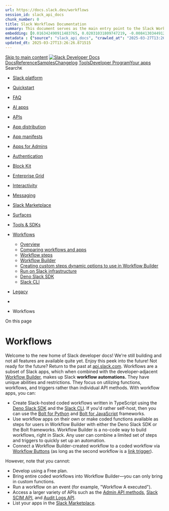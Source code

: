 ```yaml
---
url: https://docs.slack.dev/workflows
session_id: slack_api_docs
chunk_number: 0
title: Slack Workflows Documentation
summary: This document serves as the main entry point to the Slack Workflows documentation, providing references to various resources including quickstart guides, APIs, and app distribution tools. It is aimed at developers working with the Slack platform.
embedding: [0.016342490911483765, 0.02031031809747219, -0.008413034491240978, -0.029709110036492348, 0.01647888496518135, -0.03018028847873211, -0.05021781846880913, -0.012895439751446247, -0.02504691295325756, 0.011537699028849602, -0.027179619297385216, -0.02210824005305767, -0.012622651644051075, 0.003583444282412529, -0.0023574475198984146, 0.07186727970838547, -0.036181628704071045, -0.03873591870069504, 0.009652980603277683, 0.04076942801475525, 0.0518297478556633, -0.010291553102433681, -0.022157836705446243, 0.05832706764340401, -0.027997983619570732, -0.027229217812418938, -0.05123457312583923, 0.03628082573413849, -0.062344491481781006, -0.019913535565137863, 0.04193497821688652, -0.014246981590986252, -0.004714895039796829, 0.03645441681146622, 0.03781835734844208, -0.009659180417656898, -0.00924999825656414, 0.05788068473339081, 0.015610922127962112, -0.0067825051955878735, -0.03737197816371918, -0.005378266330808401, -0.04818430542945862, -0.010446546599268913, -0.02596447244286537, 0.032610584050416946, -0.03801674768328667, 0.024501334875822067, 0.014569367282092571, 0.010117960162460804, -0.03918229788541794, -0.00253723980858922, -0.0019358659628778696, -0.00312466430477798, -0.06041017547249794, 0.0036733404267579317, -0.04173658788204193, -0.055599186569452286, -0.05341688171029091, -0.003533846465870738, 0.03536326438188553, -0.0009904069593176246, -0.020409513264894485, 0.007222686428576708, -0.015276136808097363, -0.008264240808784962, -0.022839808836579323, 0.011698891408741474, 0.0002014912461163476, 0.019963132217526436, 0.05098658427596092, 0.015511726029217243, 0.004894687328487635, 0.023620974272489548, 0.022852206602692604, -0.0467955656349659, 0.010961123742163181, 0.07538872212171555, -0.00609123520553112, 0.009064006619155407, -0.01940515637397766, 0.025790879502892494, -0.04275334253907204, -0.01784282550215721, -0.0904664695262909, 0.03717358410358429, -0.018363602459430695, -0.03330495208501816, -0.003778735874220729, -0.02566688507795334, -0.007545072119683027, 0.011760889552533627, -0.03308176249265671, 0.04223256558179855, 0.0694865807890892, 0.008859415538609028, -0.0063113258220255375, 0.027849189937114716, -0.0034253511112183332, 0.07300803065299988, 0.04642358422279358, -0.02658444456756115, -0.050391409546136856, -0.06085655838251114, 0.033503346145153046, -0.02889074571430683, 0.026708440855145454, -0.0007490049465559423, -0.016751673072576523, -0.03241219371557236, -0.13302142918109894, -0.014432973228394985, -0.015499326400458813, -0.022678615525364876, -0.008431633934378624, -0.03990146517753601, 0.004916386678814888, 0.002238102722913027, -0.004814090672880411, -0.03377613425254822, -0.06760186702013016, -0.005310069303959608, 0.017198052257299423, 0.012982236221432686, 0.013887397013604641, -0.006726707797497511, 0.005393765866756439, 0.03556165471673012, -0.01846279762685299, -0.013465815223753452, 0.034148115664720535, -0.009311995469033718, 0.04778752475976944, -0.03476808965206146, -0.027402808889746666, 0.0026503847911953926, -0.058674249798059464, 0.006178031675517559, -0.004649797920137644, 0.02457573264837265, 0.037297580391168594, -0.019305961206555367, 0.025592489168047905, 0.004699395969510078, -0.06497317552566528, 0.003502847859635949, -0.01959114894270897, -0.0285931583493948, -0.0663619190454483, 0.04039744660258293, 2.7638448045763653e-06, 0.00473969429731369, -0.004377009812742472, 0.016094500198960304, -0.0013817650033161044, -0.008524629287421703, -0.001855269423685968, 0.05549998953938484, 0.0038686320185661316, 0.022864606231451035, 0.009324395097792149, 0.025294901803135872, -0.03903350606560707, -0.0014274880522862077, -0.06422921270132065, -0.0509369857609272, 0.015499326400458813, -0.042951732873916626, -0.0625428855419159, 0.02685723267495632, -0.010527142323553562, -0.013775801286101341, -0.02995709888637066, 0.0554007925093174, 0.04275334253907204, -0.01014895923435688, -0.01531333476305008, -0.024972515180706978, -0.014358576387166977, 0.008816016837954521, -0.022368628531694412, 0.0025124407839030027, -0.04253015294671059, -0.05009382590651512, -0.038438331335783005, -0.02388136275112629, -0.01687566749751568, -0.010390748269855976, -0.02280260995030403, -0.005694452673196793, 0.0022985502146184444, 0.012250667437911034, -0.0061222342774271965, 0.008530829101800919, 0.02975870668888092, -0.006178031675517559, 0.010632538236677647, 0.015511726029217243, 0.010043563321232796, 0.001883168239146471, 0.012337463907897472, -0.017272450029850006, 0.02410455234348774, -0.009510386735200882, 0.002081559505313635, 0.031469833105802536, 0.009770775213837624, 0.01851239614188671, -0.03915749862790108, -0.04282774031162262, 0.023943360894918442, -0.03881031274795532, -0.0025527391117066145, 0.02073189988732338, -0.02931232750415802, -0.046076398342847824, -0.006391922477632761, 0.026534847915172577, -0.002049010945484042, 0.004327412229031324, -0.032808974385261536, 0.06125333905220032, -0.018326403573155403, -0.010799931362271309, 0.03067626804113388, 0.007309482432901859, 0.02774999476969242, -0.05297049880027771, 0.014259380288422108, 0.045679617673158646, 0.0003006869519595057, 0.02727881446480751, -0.005058980081230402, -0.019479554146528244, 0.0478123240172863, -0.025195704773068428, 0.012139072641730309, -0.042058974504470825, -0.004476205445826054, -0.00044173080823384225, -0.02141387015581131, -0.011556298471987247, 0.016292892396450043, -0.002439594129100442, 0.001814971212297678, 0.032585784792900085, -0.016342490911483765, -0.02839476615190506, 0.043646104633808136, 0.04146379977464676, 0.06799864768981934, 0.0374215729534626, 0.015375331975519657, 0.015263737179338932, 0.0069188992492854595, -0.059170231223106384, 0.004085622727870941, 0.030081093311309814, 0.008704422041773796, 0.019206766039133072, 5.187431088415906e-05, -0.021302275359630585, -0.03377613425254822, 0.02499731443822384, -0.03273457661271095, 0.04463806003332138, 0.03987666964530945, 0.012535855174064636, 0.02275301143527031, -0.010285353288054466, -0.007154489401727915, 0.048581089824438095, 0.018611591309309006, -0.019491953775286674, 0.0037942351773381233, -0.03556165471673012, 0.014147785492241383, -0.0019079671474173665, -0.025133708491921425, 0.0014817356131970882, -0.004460706375539303, -0.007743463851511478, -0.00822084303945303, -0.0035555455833673477, 0.014581766910851002, -0.009913369081914425, -0.011209113523364067, 0.022430624812841415, 0.009045407176017761, 0.021227877587080002, -0.046299587935209274, 0.057831089943647385, -0.023050598800182343, -0.011010721325874329, 0.02276541106402874, 0.033949725329875946, 0.03241219371557236, -0.012300265952944756, 0.015945706516504288, 0.03538806363940239, -0.01822720840573311, -0.011525299400091171, 0.009528986178338528, 0.006131533533334732, 0.032560985535383224, -0.0015398581745103002, -0.010750332847237587, -0.02658444456756115, 0.03603283315896988, -0.029634712263941765, -0.019727542996406555, 0.05822787061333656, 0.009026807732880116, -0.044563665986061096, -0.026262059807777405, 0.004160019103437662, 0.042480554431676865, 0.03695039451122284, 0.059864599257707596, -0.0442412793636322, -0.004696296062320471, -0.030130691826343536, -0.0035059477668255568, -0.03900870680809021, -0.002966571133583784, -0.0634356439113617, -0.0058928439393639565, 0.0076194689609110355, -0.004094921983778477, -0.03672720491886139, 0.015288535505533218, -0.04706835746765137, -0.021599862724542618, 0.03355294093489647, -0.03204020857810974, -0.004023625049740076, 0.039331093430519104, 0.06249328702688217, 0.007464475929737091, 0.04868028685450554, -0.021785853430628777, -0.05088739097118378, -0.053069695830345154, -0.03454490005970001, 0.01801641657948494, 0.05192894488573074, 0.011835286393761635, 0.002372946823015809, -0.01755763776600361, 0.0035555455833673477, -0.015499326400458813, -0.012573054060339928, -0.033255357295274734, -0.006398122292011976, 0.0073838792741298676, 0.016404487192630768, 0.01533813402056694, -0.07290883362293243, 0.018537195399403572, 0.011667893268167973, -0.027402808889746666, -0.018983574584126472, -0.017706431448459625, 0.019789541140198708, 0.002585287671536207, 0.019008373841643333, 0.04166219010949135, -0.07717424631118774, 0.03719838336110115, 0.02410455234348774, 0.07623188942670822, 0.0073156822472810745, 0.03290817141532898, -0.0025697883684188128, -0.04572921246290207, 0.005158176179975271, -0.011147115379571915, 0.053119294345378876, -0.013106230646371841, 0.022678615525364876, 0.027427608147263527, 0.04525803402066231, -0.02388136275112629, -0.04443966969847679, -0.030130691826343536, 0.018561994656920433, -0.04448926821351051, 0.02774999476969242, -0.0256916843354702, 0.0041042217053473, 0.039107900112867355, 0.018326403573155403, 0.0019792639650404453, -0.01688806712627411, 0.010192357003688812, 0.001161674503237009, 0.04374530166387558, 0.023496979847550392, 0.06239408999681473, -0.06070776283740997, 0.018673589453101158, 0.0003669465659186244, -0.04798591509461403, -0.004606400150805712, 0.017942020669579506, -0.037520769983530045, 0.06616352498531342, -0.03494168072938919, -0.010942524299025536, 0.01939275860786438, 0.020694701001048088, 0.016280492767691612, 0.0141849834471941, -0.04751473665237427, 0.001219022087752819, 0.002909223549067974, 0.040025461465120316, 0.036628007888793945, 0.02143866941332817, 0.04853149130940437, 0.015573723241686821, -0.05440883710980415, 0.0010950274299830198, 0.00957238394767046, -0.0033757532946765423, 0.024860920384526253, 0.01535053364932537, -0.027353212237358093, -0.002881324850022793, -0.06125333905220032, -0.03270978108048439, -0.030304282903671265, 0.07290883362293243, 0.0005149651551619172, 0.001892467844299972, 0.019963132217526436, -0.02908913604915142, -0.007024294696748257, 0.030725864693522453, 0.02616286277770996, -0.02566688507795334, 0.00040143256774172187, -0.002442693803459406, 0.016280492767691612, -0.0279235877096653, 0.02254222147166729, -0.03181701898574829, -0.04505964368581772, 0.007545072119683027, -0.0006563964998349547, -0.002555839018896222, 0.03159382939338684, 0.023806966841220856, 0.01671447418630123, -0.05976540595293045, -0.0031448134686797857, -0.0128458421677351, 0.0055363597348332405, 0.058079078793525696, 0.038884710520505905, 0.02861795760691166, 0.01578451506793499, -0.013589809648692608, 0.0012554454151540995, -0.02727881446480751, -0.00039755774196237326, -0.01738404482603073, -0.013304621912539005, 0.02252982184290886, 0.0056789531372487545, 0.03856232389807701, -0.02141387015581131, 0.004404908511787653, -0.013056633062660694, -0.02752680517733097, -0.05148256570100784, 0.009795574471354485, 0.02819637581706047, 0.02589007467031479, 0.006230729166418314, -0.012238268740475178, 0.03107305057346821, -0.07603349536657333, 0.023720169439911842, 0.05564878135919571, 0.06536996364593506, 0.014804956503212452, 0.016280492767691612, 0.0031215643975883722, 0.014172584749758244, -0.05698792636394501, 0.012895439751446247, 0.025084109976887703, -0.012690848670899868, -0.017433643341064453, -0.04344771429896355, -0.024005357176065445, -0.01489175297319889, -0.006233829073607922, -0.004801691509783268, -0.02864275500178337, -0.04761393368244171, -0.016057303175330162, 0.05029221624135971, 0.06140213459730148, -0.00597344059497118, 0.00709249172359705, -0.01489175297319889, 0.024960115551948547, -0.005260471720248461, -0.015486927703022957, -0.023744968697428703, 0.03838873282074928, 0.014246981590986252, -0.03739677742123604, 0.007545072119683027, -0.017929621040821075, 0.04627478867769241, 0.022368628531694412, -0.04076942801475525, -0.011233911849558353, 0.013788200914859772, -0.014606565237045288, -0.0011849235743284225, 0.004587800707668066, -0.0075512719340622425, -0.008623825386166573, -0.06160052493214607, -0.03377613425254822, -0.009206600487232208, -0.017309648916125298, 0.008809817023575306, 0.013242624700069427, -0.01757003739476204, -0.028989940881729126, 0.010576740838587284, -0.008927612565457821, -0.03809114545583725, -0.007941855117678642, -0.017929621040821075, -0.02097988873720169, 0.02906433679163456, 0.02774999476969242, -0.0006335349753499031, -0.019057972356677055, 0.021748654544353485, -0.001621229574084282, -0.027774794027209282, 0.005933142267167568, 0.039827071130275726, 0.0332801528275013, -0.017991619184613228, 0.0180412158370018, -0.016826068982481956, 0.009163201786577702, 0.0055580586194992065, -0.01760723441839218, 0.014941351488232613, 0.034396104514598846, -0.016788870096206665, -0.013912195339798927, -0.017681632190942764, 0.016516081988811493, 0.00032645458122715354, 0.00462499912828207, 0.03588404133915901, -0.021240277215838432, -0.010403147898614407, -0.025642085820436478, 0.004513403866440058, 0.008307639509439468, -0.01847519725561142, -0.03491688519716263, -0.004696296062320471, -0.0247989222407341, -0.015958106145262718, 0.004200317431241274, -0.0025046912487596273, -0.021339472383260727, -0.021029487252235413, -0.029932299628853798, -0.055351193994283676, -0.0076194689609110355, 0.018140412867069244, -0.052375324070453644, 0.009504186920821667, -0.024414539337158203, 0.02031031809747219, 0.011587296612560749, -0.019504353404045105, 0.015424930490553379, -0.007910856045782566, 0.007830260321497917, -0.01779322698712349, 0.018351202830672264, 0.005096178501844406, 0.00034989730920642614, 0.01385019812732935, -0.013441015966236591, 0.005396865773946047, 0.02297620289027691, -0.04639878496527672, 0.0031959612388163805, -0.04414208233356476, -0.0418853797018528, -0.011271110735833645, -0.005998239386826754, -0.010000165551900864, 0.020595505833625793, 0.0040825228206813335, 0.011258711107075214, -0.015486927703022957, -0.024030156433582306, -0.04729154706001282, -0.0003152175631839782, 0.0319410115480423, -0.037123989313840866, 0.014321377500891685, 0.022356228902935982, -0.02431534416973591, -0.009442189708352089, -0.04796111583709717, 0.031668223440647125, 0.030973855406045914, 0.014594166539609432, 0.0051395767368376255, 0.010657337494194508, -0.027427608147263527, -0.042505353689193726, -0.010657337494194508, 0.017061658203601837, 0.013478214852511883, 0.031643424183130264, -0.026237260550260544, -0.01600770466029644, 0.012325064279139042, 0.0053224689327180386, -0.004107321612536907, -0.007024294696748257, 0.020111925899982452, -0.013155828230082989, 0.002813127823174, 0.006026138085871935, -0.03330495208501816, 0.02457573264837265, 0.008010052144527435, -0.008010052144527435, -0.007030494511127472, -0.0030905657913535833, 0.015883710235357285, -0.012089475058019161, -0.012151472270488739, 0.04431567341089249, -0.012145272456109524, 0.03469369187951088, -0.014705761335790157, -0.04525803402066231, -0.023323386907577515, -0.00012777258234564215, 0.025567689910531044, 0.005285270512104034, 0.009460789151489735, 0.0011392005253583193, -0.009739777073264122, -0.006801104638725519, 0.0328337736427784, -0.000536276726052165, 0.0314946323633194, 0.016565680503845215, 0.011438502930104733, -0.043819695711135864, 0.02794838696718216, 0.030378680676221848, 0.023149793967604637, -0.003110714955255389, -0.01287064142525196, 0.007594670169055462, -0.055797576904296875, 0.027997983619570732, 0.02797318436205387, -0.02886594645678997, -0.00732188206166029, -0.04431567341089249, 0.025567689910531044, 0.03630562126636505, -0.03695039451122284, 0.0005819997168146074, 0.058277469128370285, 0.033255357295274734, -0.02006232924759388, 0.003797335084527731, -0.05073859542608261, 0.008357237093150616, -0.016305292025208473, -0.03263538330793381, 0.013366619125008583, 0.02482372149825096, 0.037495970726013184, 0.008425434119999409, -0.07628148794174194, 0.007910856045782566, 0.005325568839907646, -0.03585924208164215, -0.00845643226057291, -0.010062162764370441, -0.028493963181972504, 0.012033677659928799, 0.006171831861138344, 0.03174262121319771, -0.04865548759698868, -0.003757036756724119, 0.007638068404048681, -0.037991948425769806, -0.04461326077580452, -0.04300133138895035, -0.031469833105802536, -0.024662528187036514, -0.012796244584023952, -0.013329421170055866, -0.009783174842596054, 0.0004304937901906669, -0.014631364494562149, -0.03814074397087097, -0.039132699370384216, -0.02341018244624138, -0.015462128445506096, -0.010099361650645733, 0.03992626443505287, 0.014780158177018166, 0.011159515008330345, -0.0008230142411775887, 0.024960115551948547, 0.0016057302709668875, -0.04265414550900459, -0.03576004505157471, 0.007055293768644333, -0.029361924156546593, 0.044514067471027374, -0.004098021890968084, -0.015300935134291649, -0.014432973228394985, -0.0031649626325815916, 0.01664007641375065, 0.025356898084282875, 0.014073388651013374, -0.028518760576844215, -0.015462128445506096, -0.0031386136543005705, -0.018301604315638542, 0.024290544912219048, 0.01531333476305008, 0.009051606990396976, -0.012318865396082401, 0.008537028916180134, 0.0038562326226383448, -0.00535036763176322, -0.04662197455763817, -0.01252345647662878, 0.01194688118994236, 0.0015886810142546892, 0.0007459050975739956, 0.056690338999032974, 0.004863688722252846, 0.01935555972158909, -0.013131029903888702, -0.009138403460383415, -0.015214139595627785, -0.0017793227452784777, 0.027650799602270126, 0.002548089250922203, -0.0073838792741298676, -0.010638738051056862, -0.0083510372787714, 0.0006296601495705545, 0.01890917867422104, -0.03826473653316498, -0.04818430542945862, -0.0016506783431395888, 0.019442355260252953, -0.03538806363940239, 0.004442106932401657, 0.007929455488920212, 0.0005897493683733046, 0.00922519899904728, -0.010539541952311993, -0.029262728989124298, 0.008332437835633755, -0.00991956889629364, -0.03546246141195297, -0.019789541140198708, -0.03928149491548538, -0.0048357900232076645, 0.020657502114772797, 0.0056572542525827885, -0.020173924043774605, -0.006314425729215145, 0.02026071958243847, -0.1114959567785263, -0.012442859821021557, -0.0009291846654377878, -0.014333777129650116, -0.00591454328969121, -0.014370976015925407, 0.0387607179582119, 0.009330594912171364, 0.0004196442605461925, -0.017966819927096367, 0.02367057278752327, -0.03923189640045166, 0.008022451773285866, 0.002352797891944647, 0.02814677730202675, -0.00023810840502846986, 0.041141413152217865, 0.03313136100769043, -0.002107908483594656, -0.013751002959907055, 0.009758376516401768, -0.01716085523366928, -0.000424681551521644, 0.0104713449254632, -0.0018227208638563752, -0.025567689910531044, 0.016578080132603645, 0.01623089425265789, 0.06333644688129425, 0.010229555889964104, 0.014668562449514866, 0.03541286289691925, -0.03667760640382767, -0.0059858402237296104, 0.004110421519726515, 0.017247650772333145, 0.015400131233036518, 0.006869301665574312, 0.04084382578730583, -0.023844163864850998, -0.015660520642995834, -0.012759045697748661, 0.02365817315876484, -0.024439338594675064, 0.013279823586344719, 0.02095508947968483, 0.01604490354657173, 0.023112596943974495, -0.023819364607334137, 0.02100468799471855, 0.031221844255924225, -0.006534516345709562, 0.024625331163406372, -0.003719838336110115, 0.02213303931057453, 0.02256702072918415, -0.03657841309905052, 0.0061284336261451244, -0.0007629543542861938, 0.013788200914859772, 0.057136718183755875, 0.012015078216791153, 0.037099190056324005, 0.015424930490553379, 0.010037364438176155, 0.01598290540277958, 0.015648121014237404, -0.04709315299987793, -0.016838468611240387, 0.0017979219555854797, 0.03040347993373871, 0.021289875730872154, 0.026485249400138855, -0.008158845826983452, 0.025840478017926216, -0.0024256445467472076, 0.007923255674540997, -0.029585115611553192, 0.0015607821987941861, -0.04865548759698868, 0.03290817141532898, 0.009318195283412933, 0.002927822759374976, 0.03878551721572876, -0.004070123191922903, 0.01941755600273609, 0.0009493337711319327, 0.0046218992210924625, 0.004640498664230108, -0.024972515180706978, 0.034867286682128906, 0.010731734335422516, 0.009640580974519253, -0.035065677016973495, -0.01577211543917656, -0.0007102566305547953, 0.010595339350402355, 0.007024294696748257, 0.05019301921129227, -0.0083510372787714, 0.005120977759361267, 0.007297083269804716, 0.015586122870445251, 0.0314946323633194, -0.00790465623140335, 0.03516487404704094, 0.008506030775606632, -0.002588387578725815, -0.031668223440647125, -0.003110714955255389, 0.04944905266165733, -0.024302944540977478, 0.0023186993785202503, 0.05426004156470299, -0.04240615665912628, -0.010998322628438473, 0.027154820039868355, -0.020012730732560158, -0.024216149002313614, 0.02028551883995533, 0.004894687328487635, -0.0022319031413644552, -0.04198457673192024, 0.02186025120317936, -0.014333777129650116, -0.007879857905209064, 0.03543766215443611, 0.016540881246328354, -0.016404487192630768, 0.01195928081870079, 0.011252511292696, 0.02995709888637066, -0.03270978108048439, 0.025766080245375633, -0.006038537714630365, 0.019243964925408363, 0.05202814191579819, 0.03305696323513985, -0.014928951859474182, 0.03382572904229164, -0.023286188021302223, -0.028518760576844215, 0.014718160964548588, -2.4532528186682612e-05, 0.023112596943974495, 0.024662528187036514, -0.0221206396818161, 0.03764476627111435, -0.035933639854192734, -0.02095508947968483, 0.005917643196880817, -0.016602879390120506, -0.030750663951039314, 0.0053069693967700005, -0.018760384991765022, 0.016776470467448235, -0.022393427789211273, -0.042282164096832275, -0.019454754889011383, -0.015958106145262718, -0.017483239993453026, 0.032808974385261536, 0.028320370241999626, -0.030750663951039314, -0.0067515065893530846, 0.018326403573155403, -0.02091789059340954, 0.021947046741843224, 0.005855645518749952, -0.0243525430560112, -0.008933812379837036, -0.009243798442184925, 0.009497987106442451, 0.010682135820388794, 0.04257975146174431, 0.032362595200538635, -0.01342861633747816, -0.02119067870080471, -0.014668562449514866, 0.014370976015925407, -0.012442859821021557, 0.015114943496882915, -0.008847015909850597, 0.017520438879728317, 0.007185488007962704, 0.009429790079593658, -0.03764476627111435, 0.008710621856153011, -0.005344167817384005, -0.0012120474129915237, 0.03789275512099266, 0.05574797838926315, -0.00473969429731369, -0.016602879390120506, -0.0396534763276577, -0.00479859160259366, -0.019095171242952347, -0.03610723093152046, -0.01228166650980711, 0.007842659018933773, 0.010954923927783966, 0.054458435624837875, 0.001746774185448885, -0.020025130361318588, 0.00473969429731369, 0.024898119270801544, -0.018326403573155403, 0.03878551721572876, 0.00024411440244875848, 0.025865277275443077, -0.000604861241299659, 0.013614608906209469, 0.004346011206507683, 0.0316186249256134, 0.007303282618522644, 0.019020773470401764, 0.009820373728871346, -0.03881031274795532, 0.02322419174015522, -0.028717152774333954, -0.01959114894270897, -0.03201540932059288, 0.012349863536655903, -0.023162193596363068, 0.001980813918635249, -0.010217156261205673, -0.019777141511440277, -0.013887397013604641, -0.012120473198592663, 0.0007338931318372488, -0.009938168339431286, -0.01319302711635828, 0.0040205251425504684, 0.01342861633747816, 0.024054955691099167, -0.026212461292743683, 0.01897117681801319, -0.007018095348030329, -0.002450443571433425, 0.027675596997141838, -0.0051178778521716595, 0.015362932346761227, -0.03769436106085777, -0.03945508599281311, -0.017297249287366867, 0.02774999476969242, 0.018995974212884903, 0.024947715923190117, -0.020012730732560158, -0.025518091395497322, 0.004085622727870941, -0.006323725450783968, 0.024290544912219048, -0.00433671148493886, -0.011184314265847206, -0.013143429532647133, 0.03404892235994339, 0.02162466011941433, -0.009175601415336132, -0.019801940768957138, -0.014271779917180538, 0.05346647650003433, -0.017012061551213264, 9.968004451366141e-05, -0.0025511891581118107, 0.035288866609334946, -0.0017111257184296846, 0.021054284647107124, 0.01397419348359108, 0.00643532071262598, -0.0027790293097496033, 0.044514067471027374, 0.010359750129282475, 0.04109181463718414, -0.019963132217526436, -0.0009818823309615254, -0.0051612756215035915, 0.014866954647004604, -0.003242459148168564, -0.022666215896606445, 0.030750663951039314, -0.018586792051792145, 0.009386392310261726, 0.017433643341064453, -0.001999413128942251, -0.03270978108048439, 0.037768758833408356, -0.008605225943028927, 0.008382036350667477, -0.016342490911483765, 0.016131699085235596, 0.037347178906202316, -0.03496647998690605, -0.007346680853515863, 0.008053449913859367, -0.0038872312288731337, -0.023583775386214256, -0.007650467567145824, 0.006100534927099943, 0.018599191680550575, 0.0026472851168364286, 0.01758243702352047, 0.017694031819701195, -0.030304282903671265, 0.0017591735813766718, -0.01318062748759985, -0.006534516345709562, -0.03947988525032997, 0.01014895923435688, 0.01577211543917656, -0.03241219371557236, -0.004671497270464897, 0.016776470467448235, 0.0028286271262913942, -0.004367710091173649, -0.007532672956585884, -0.038686320185661316, -0.0026875832118093967, -0.025642085820436478, 0.0285931583493948, -0.007563671562820673, -0.025840478017926216, 0.03315616026520729, 0.017508039250969887, -0.009510386735200882, -0.009714977815747261, 0.009975366294384003, -0.009064006619155407, 0.020558306947350502, -0.00517677515745163, -0.009039207361638546, -0.019801940768957138, -0.008295239880681038, -0.007966654375195503, -0.04401808977127075, -0.020421912893652916, -0.03179221972823143, -0.0005312394350767136, 0.004110421519726515, 0.008853215724229813, -0.015958106145262718, 0.024464137852191925, -0.03000669740140438, 0.0006777080707252026, 0.017694031819701195, -0.009987765923142433, 0.008090648800134659, 0.010719334706664085, -0.018115613609552383, 0.01847519725561142, 0.07861258834600449, -0.029361924156546593, 0.0026503847911953926, 0.0037260381504893303, 0.003180461935698986, -0.0030719665810465813, 0.020781496539711952, 0.004110421519726515, -0.007284683641046286, -0.0374215729534626, -0.02431534416973591, 0.008475031703710556, 0.007681466173380613, 0.021351872012019157, 0.0067763058468699455, -0.02117828093469143, -0.009336794726550579, 0.014693361707031727, 0.011990278959274292, 0.003716738661751151, 0.0068755014799535275, 0.054458435624837875, 0.006373323034495115, 0.014246981590986252, 0.0019591148011386395, -0.01026675384491682, 0.018338803201913834, 0.0036919396370649338, 0.011922081932425499, -0.036875996738672256, -0.02995709888637066, -0.03409851714968681, 0.01499094907194376, -0.024278145283460617, -0.018202409148216248, -0.018078414723277092, 0.005827746819704771, -0.021029487252235413, 0.0024643929209560156, 0.01646648533642292, -0.019801940768957138, -0.029237929731607437, 0.00406082347035408, -0.004237515851855278, 0.0042034173384308815, 0.010297752916812897, -0.001552257570438087, -0.018301604315638542, -0.014383375644683838, 0.013788200914859772, -0.014470171183347702, 0.04235656186938286, 0.032114606350660324, -0.0216122604906559, 0.01776842772960663, -0.010068362578749657, 0.02143866941332817, 0.00935539323836565, -0.01283344253897667, -0.0027108322829008102, -0.02411695197224617, 0.022393427789211273, 0.009299595840275288, 0.03809114545583725, -0.014098187908530235, -0.017446042969822884, 0.0014406624250113964, 0.01739644445478916, -0.023794567212462425, 0.02819637581706047, 0.0029650211799889803, 0.03511527553200722, 0.004922586027532816, 0.024637730792164803, -0.0021854049991816282, -0.011271110735833645, -0.019020773470401764, -0.03241219371557236, 0.02953551709651947, 0.04084382578730583, -0.0351896733045578, -0.009752176702022552, 0.032808974385261536, -0.007941855117678642, -0.023633373901247978, 0.04109181463718414, 0.005719251465052366, 0.0004010450793430209, -0.01776842772960663, -0.012883040122687817, -0.006227629724889994, 0.007687665987759829, 0.050837792456150055, 0.01758243702352047, 0.008047250099480152, 0.001630529179237783, -0.03494168072938919, -0.004222016781568527, -0.007588470354676247, -0.021165881305933, 0.029361924156546593, 0.020347516983747482, -0.0031866615172475576, 0.015672918409109116, -0.002819327637553215, -0.006429120898246765, -0.03208980709314346, 0.009783174842596054, -0.016540881246328354, 0.029833104461431503, -0.002810027915984392, -0.012808643281459808, 0.0035865441896021366, 0.00416311901062727, -0.004296413157135248, 0.014866954647004604, -0.009318195283412933, 0.008413034491240978, -0.021153481677174568, -0.02638605423271656, 0.023521779105067253, -0.01352781243622303, 0.0044390070252120495, -0.005688252858817577, -0.0469195619225502, 0.01229406613856554, -0.01161209587007761, -0.0513833686709404, 0.0003340104885865003, 0.009721177630126476, 0.012709448114037514, 0.054458435624837875, 0.00642292108386755, -0.027873989194631577, -0.030825061723589897, -0.008506030775606632, 0.015524125657975674, -0.01420978270471096, 0.012157672084867954, -0.013751002959907055, -0.00922519899904728, 0.04101741686463356, 0.020347516983747482, 0.024501334875822067, 0.005837046541273594, -0.019491953775286674, 0.007359080482274294, -0.021513065323233604, 0.0007567546563223004, 0.0173716451972723, 0.017074057832360268, 0.022914204746484756, 0.005818447098135948, -0.013255024328827858, -0.008648624643683434, -0.03809114545583725, -0.011686492711305618, -0.021227877587080002, 0.021091483533382416, -0.01957874931395054, -0.0024736926425248384, -0.03903350606560707, -0.01846279762685299, -0.025766080245375633, 0.02388136275112629, -0.0015569074312224984, -0.0004948159912601113, 0.013056633062660694, 0.007235085591673851, -0.008431633934378624, 0.0023341986816376448, 0.01916956715285778, -0.023831764236092567, 0.010998322628438473, 0.008059649728238583, -0.005089978687465191, -0.017694031819701195, 0.022467823699116707, -0.0360824316740036, -0.034148115664720535, -0.026534847915172577, 0.004814090672880411, -0.015139742754399776, -0.02302579954266548, 0.015462128445506096, 0.018636390566825867, -0.010328751057386398, -0.006125333718955517, 0.0006804204313084483, 0.05921982601284981, -0.041562993079423904, 0.026733238250017166, -0.006745307240635157, -0.01354021206498146, 0.011928281746804714, 0.00023733344278298318, 0.011953081004321575, -0.004894687328487635, 0.0011105267331004143, 0.013837798498570919, 0.016813669353723526, -0.010775132104754448, -0.021823052316904068, 0.026113266125321388, -0.00581224774941802, 0.016776470467448235, -0.00620593037456274, 0.008462632074952126, -0.0018661189824342728, 0.02886594645678997, -0.05817827209830284, 0.029386723414063454, 0.0005637879949063063, 0.010446546599268913, 0.04096782207489014, 0.015524125657975674, -0.019107570871710777, 0.052176933735609055, -0.001991663593798876, -0.009807974100112915, -0.041364602744579315, -0.00632062554359436, 0.01962834782898426, -0.02995709888637066, 0.035090476274490356, 0.03308176249265671, -0.0175948366522789, 0.0028286271262913942, 0.012362263165414333, -0.01693766377866268, 0.007222686428576708, -0.019963132217526436, -0.030502675101161003, 0.015449728816747665, -0.011246311478316784, 0.0024550934322178364, -0.0038128343876451254, 0.01957874931395054, -0.022492622956633568, -0.02522050403058529, 0.01757003739476204, -0.0015793814091011882, -0.02747720666229725, 0.019491953775286674, -0.019020773470401764, -0.0047210948541760445, 0.048382699489593506, -0.02213303931057453, -0.001717325416393578, 0.029461121186614037, -0.03070106729865074, 0.024761725217103958, 0.008506030775606632, 0.003434650832787156, -0.013019434176385403, -0.003583444282412529, 0.014048589393496513, -0.024476537480950356, 0.027006026357412338, 0.010279153473675251, -0.02948591858148575, 0.021289875730872154, 0.00845643226057291, -0.005877344869077206, -0.0035958439111709595, 0.0071792881935834885, -0.009590983390808105, 0.000946233922149986, -0.016962463036179543, 0.030577071011066437, 0.004191018175333738, 0.008065849542617798, 0.006881701294332743, 0.0360824316740036, -0.0038128343876451254, -0.023633373901247978, -0.004169318825006485, 0.0057037523947656155, 0.010229555889964104, -0.01690046675503254, -0.036380019038915634, 0.004305712878704071, -0.013155828230082989, -0.004594000522047281, -0.02589007467031479, 0.0347432903945446, 0.008977210149168968, -0.011159515008330345, -0.012684648856520653, -0.0067577064037323, 0.041562993079423904, -0.01184768509119749, -0.007222686428576708, 0.0013530912110581994, 0.02458813227713108, 0.012151472270488739, -0.014147785492241383, 0.03680160269141197, 0.017470840364694595, -0.0015584572684019804, 0.014755358919501305, -0.0026798336766660213, 0.043794896453619, 0.01352781243622303, 0.012046076357364655, 0.04285253956913948, 0.005533259827643633, 0.01230646576732397, -0.0029138734098523855, -0.0069188992492854595, -0.007049093954265118, -0.0003838020784314722, 0.0029216231778264046, -0.037991948425769806, -0.017929621040821075, -0.019082771614193916, 0.0028053780551999807, -0.023298587650060654, 0.02026071958243847, -0.0090206079185009, 0.004838889930397272, 0.002507791155949235, 0.027650799602270126, 0.014718160964548588, 0.015586122870445251, 5.894587593502365e-05, -0.030601870268583298, -0.010446546599268913, -0.0044328076764941216, -0.018326403573155403, -0.008462632074952126, 0.023546576499938965, 0.02908913604915142, -0.020173924043774605, 0.016106899827718735, 0.0227902103215456, 0.029461121186614037, -0.001346116536296904, 0.03848792985081673, -0.038636721670627594, 0.019516753032803535, 0.010012565180659294, 0.029188333079218864, 0.010217156261205673, 0.01738404482603073, 0.017979219555854797, 0.011922081932425499, -0.011568697169423103, 0.008729221299290657, -0.0038624322041869164, -0.01757003739476204, 0.0187107864767313, 0.0016537781339138746, 0.023286188021302223, 0.010992122814059258, 0.019888736307621002, -0.016181297600269318, 0.0012469207867980003, 0.014705761335790157, -0.0016165798297151923, -0.02455093339085579, -0.0014088888419792056, -0.008258040994405746, 0.03945508599281311, -0.008518430404365063, 0.008053449913859367, 0.023844163864850998, -0.03836393356323242, 0.013317021541297436, 0.009293396025896072, -0.0008098398102447391, -0.02747720666229725, 0.020186323672533035, 0.001514284173026681, 0.0013716904213652015, -0.010756532661616802, -0.012430460192263126, -0.00479859160259366, -0.019281161949038506, -0.0003398227272555232, -0.0006091235554777086, 0.011271110735833645, 0.03873591870069504, 0.015524125657975674, 0.00934919435530901, -0.018152810633182526, -0.013639407232403755, -0.01962834782898426, -0.0035493457689881325]
metadata : {"source": "slack_api_docs", "crawled_at": "2025-03-27T13:26:26.870530", "url_path": "/workflows", "chunk_size": 4388}
updated_dt: 2025-03-27T13:26:26.871515
---
```

[Skip to main content](https://docs.slack.dev/workflows#__docusaurus_skipToContent_fallback)
[![Slack Developer Docs](https://docs.slack.dev/img/logos/slack-developers-white.png)](https://slack.dev)[Docs](https://docs.slack.dev/)[Reference](https://docs.slack.dev/reference)[Samples](https://docs.slack.dev/samples)[Changelog](https://docs.slack.dev/changelog)
[Tools](https://tools.slack.dev)[Developer Program](https://api.slack.com/developer-program)[Your apps](https://api.slack.com/apps)
Search`K`
  * [Slack platform](https://docs.slack.dev/)
  * [Quickstart](https://docs.slack.dev/quickstart)
  * [FAQ](https://docs.slack.dev/faq)
  * [AI apps](https://docs.slack.dev/ai/)
  * [APIs](https://docs.slack.dev/apis/)
  * [App distribution](https://docs.slack.dev/distribution/)
  * [App manifests](https://docs.slack.dev/app-manifests/)
  * [Apps for Admins](https://docs.slack.dev/admins/)
  * [Authentication](https://docs.slack.dev/authentication/)
  * [Block Kit](https://docs.slack.dev/block-kit/)
  * [Enterprise Grid](https://docs.slack.dev/enterprise-grid/)
  * [Interactivity](https://docs.slack.dev/interactivity/)
  * [Messaging](https://docs.slack.dev/messaging/)
  * [Slack Marketplace](https://docs.slack.dev/slack-marketplace/)
  * [Surfaces](https://docs.slack.dev/surfaces/)
  * [Tools & SDKs](https://docs.slack.dev/tools/)
  * [Workflows](https://docs.slack.dev/workflows/)
    * [Overview](https://docs.slack.dev/workflows/)
    * [Comparing workflows and apps](https://docs.slack.dev/workflows/comparing-workflows-apps)
    * [Workflow steps](https://docs.slack.dev/workflows/workflow-steps)
    * [Workflow Builder](https://docs.slack.dev/workflows/workflow-builder)
    * [Creating custom steps dynamic options to use in Workflow Builder](https://docs.slack.dev/workflows/creating-custom-steps-dynamic-options)
    * [Run on Slack infrastructure](https://docs.slack.dev/workflows/run-on-slack-infrastructure)
    * [Deno Slack SDK](https://tools.slack.dev/deno-slack-sdk/)
    * [Slack CLI](https://tools.slack.dev/slack-cli)
  * [Legacy](https://docs.slack.dev/legacy/)


  * [](https://docs.slack.dev/)
  * Workflows


On this page
# Workflows
Welcome to the new home of Slack developer docs!
We're still building and not all features are available quite yet. Enjoy this peek into the future!
Not ready for the future? Return to the past at [api.slack.com](https://api.slack.com/docs).
Workflows are a subset of Slack apps, which when combined with the developer-adjacent [Workflow Builder](https://slack.com/help/articles/360035692513-Guide-to-Slack-Workflow-Builder), makes up Slack **workflow automations.** They have unique abilities and restrictions. They focus on utilizing functions, workflows, and triggers rather than individual API methods.
With workflow apps, you can:
  * Create Slack-hosted coded workflows written in TypeScript using the [Deno Slack SDK](https://tools.slack.dev/deno-slack-sdk) and the [Slack CLI](https://tools.slack.dev/slack-cli). If you'd rather self-host, then you can use the [Bolt for Python](https://github.com/slackapi/bolt-python) and [Bolt for JavaScript](https://github.com/SlackAPI/bolt-js) frameworks.
  * Use workflow apps on their own or make coded functions available as steps for users in Workflow Builder with either the Deno Slack SDK or the Bolt frameworks. Workflow Builder is a no-code way to build workflows, right in Slack. Any user can combine a limited set of steps and triggers to quickly set up an automation.
  * Connect a Workflow Builder-created workflow to a coded workflow via [Workflow Buttons](https://tools.slack.dev/deno-slack-sdk/guides/creating-link-triggers#workflow_buttons) (as long as the second workflow is a [link trigger](https://tools.slack.dev/deno-slack-sdk/guides/creating-link-triggers#workflow_buttons_create)).


However, note that you cannot:
  * Develop using a Free plan.
  * Bring entire coded workflows into Workflow Builder—you can only bring in custom functions.
  * Run a workflow on an event (for example, "Workflow A executed").
  * Access a larger variety of APIs such as the [Admin API methods](https://docs.slack.dev/admins/managing-channels), [Slack SCIM API](https://docs.slack.dev/admins/scim-api/), and [Audit Logs API](https://docs.slack.dev/admins/audit-logs-api/).
  * List your apps in the [Slack Marketplace](https://docs.slack.dev/slack-marketplace).